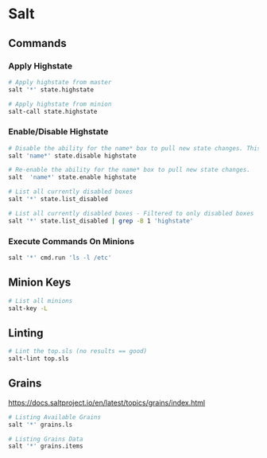 # Salt

## Commands

### Apply Highstate

```bash
# Apply highstate from master
salt '*' state.highstate

# Apply highstate from minion
salt-call state.highstate
```

### Enable/Disable Highstate

```bash
# Disable the ability for the name* box to pull new state changes. This disables both the box pulling with salt-call as well as the master pushing.
salt 'name*' state.disable highstate

# Re-enable the ability for the name* box to pull new state changes.
salt  'name*' state.enable highstate

# List all currently disabled boxes
salt '*' state.list_disabled

# List all currently disabled boxes - Filtered to only disabled boxes
salt '*' state.list_disabled | grep -B 1 'highstate'
```

### Execute Commands On Minions

```bash
salt '*' cmd.run 'ls -l /etc'
```

## Minion Keys

```bash
# List all minions
salt-key -L
```

## Linting

```bash
# Lint the top.sls (no results == good)
salt-lint top.sls
```

## Grains

https://docs.saltproject.io/en/latest/topics/grains/index.html

```bash
# Listing Available Grains
salt '*' grains.ls

# Listing Grains Data
salt '*' grains.items
```
